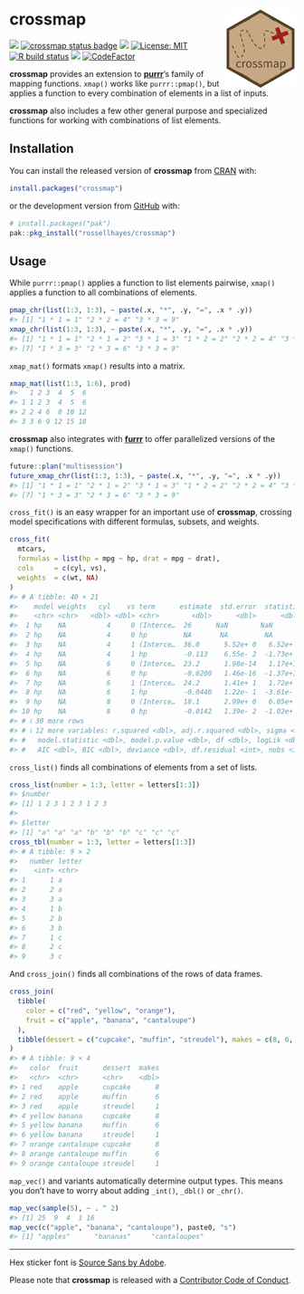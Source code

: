 
<!-- README.md is generated from README.Rmd. Please edit that file -->

# crossmap <img src="man/figures/logo.png?raw=TRUE" align="right" height="138" />

<!-- badges: start -->

[![](https://www.r-pkg.org/badges/version/crossmap?color=brightgreen)](https://cran.r-project.org/package=crossmap)
[![crossmap status
badge](https://rossellhayes.r-universe.dev/badges/crossmap)](https://rossellhayes.r-universe.dev)
[![](https://img.shields.io/badge/lifecycle-stable-brightgreen.svg)](https://lifecycle.r-lib.org/articles/stages.html#stable)
[![License:
MIT](https://img.shields.io/badge/license-MIT-blueviolet.svg)](https://cran.r-project.org/web/licenses/MIT)
[![R build
status](https://github.com/rossellhayes/crossmap/workflows/R-CMD-check/badge.svg)](https://github.com/rossellhayes/crossmap/actions)
[![](https://codecov.io/gh/rossellhayes/crossmap/branch/main/graph/badge.svg)](https://app.codecov.io/gh/rossellhayes/crossmap)
[![CodeFactor](https://www.codefactor.io/repository/github/rossellhayes/crossmap/badge)](https://www.codefactor.io/repository/github/rossellhayes/crossmap)
<!-- badges: end -->

**crossmap** provides an extension to
[**purrr**](https://github.com/tidyverse/purrr)’s family of mapping
functions. `xmap()` works like `purrr::pmap()`, but applies a function
to every combination of elements in a list of inputs.

**crossmap** also includes a few other general purpose and specialized
functions for working with combinations of list elements.

## Installation

You can install the released version of **crossmap** from
[CRAN](https://cran.r-project.org/package=crossmap) with:

``` r
install.packages("crossmap")
```

or the development version from
[GitHub](https://github.com/rossellhayes/crossmap) with:

``` r
# install.packages("pak")
pak::pkg_install("rossellhayes/crossmap")
```

## Usage

While `purrr::pmap()` applies a function to list elements pairwise,
`xmap()` applies a function to all combinations of elements.

``` r
pmap_chr(list(1:3, 1:3), ~ paste(.x, "*", .y, "=", .x * .y))
#> [1] "1 * 1 = 1" "2 * 2 = 4" "3 * 3 = 9"
xmap_chr(list(1:3, 1:3), ~ paste(.x, "*", .y, "=", .x * .y))
#> [1] "1 * 1 = 1" "2 * 1 = 2" "3 * 1 = 3" "1 * 2 = 2" "2 * 2 = 4" "3 * 2 = 6"
#> [7] "1 * 3 = 3" "2 * 3 = 6" "3 * 3 = 9"
```

`xmap_mat()` formats `xmap()` results into a matrix.

``` r
xmap_mat(list(1:3, 1:6), prod)
#>   1 2 3  4  5  6
#> 1 1 2 3  4  5  6
#> 2 2 4 6  8 10 12
#> 3 3 6 9 12 15 18
```

**crossmap** also integrates with
[**furrr**](https://github.com/futureverse/furrr) to offer parallelized
versions of the `xmap()` functions.

``` r
future::plan("multisession")
future_xmap_chr(list(1:3, 1:3), ~ paste(.x, "*", .y, "=", .x * .y))
#> [1] "1 * 1 = 1" "2 * 1 = 2" "3 * 1 = 3" "1 * 2 = 2" "2 * 2 = 4" "3 * 2 = 6"
#> [7] "1 * 3 = 3" "2 * 3 = 6" "3 * 3 = 9"
```

`cross_fit()` is an easy wrapper for an important use of **crossmap**,
crossing model specifications with different formulas, subsets, and
weights.

``` r
cross_fit(
  mtcars,
  formulas = list(hp = mpg ~ hp, drat = mpg ~ drat),
  cols     = c(cyl, vs),
  weights  = c(wt, NA)
)
#> # A tibble: 40 × 21
#>    model weights   cyl    vs term      estimate  std.error  statistic    p.value
#>    <chr> <chr>   <dbl> <dbl> <chr>        <dbl>      <dbl>      <dbl>      <dbl>
#>  1 hp    NA          4     0 (Interce…  26      NaN        NaN        NaN       
#>  2 hp    NA          4     0 hp         NA       NA         NA         NA       
#>  3 hp    NA          4     1 (Interce…  36.0      5.52e+ 0   6.52e+ 0   1.85e- 4
#>  4 hp    NA          4     1 hp         -0.113    6.55e- 2  -1.73e+ 0   1.21e- 1
#>  5 hp    NA          6     0 (Interce…  23.2      1.98e-14   1.17e+15   5.43e-16
#>  6 hp    NA          6     0 hp         -0.0200   1.46e-16  -1.37e+14   4.66e-15
#>  7 hp    NA          6     1 (Interce…  24.2      1.41e+ 1   1.72e+ 0   2.28e- 1
#>  8 hp    NA          6     1 hp         -0.0440   1.22e- 1  -3.61e- 1   7.52e- 1
#>  9 hp    NA          8     0 (Interce…  18.1      2.99e+ 0   6.05e+ 0   5.74e- 5
#> 10 hp    NA          8     0 hp         -0.0142   1.39e- 2  -1.02e+ 0   3.26e- 1
#> # ℹ 30 more rows
#> # ℹ 12 more variables: r.squared <dbl>, adj.r.squared <dbl>, sigma <dbl>,
#> #   model.statistic <dbl>, model.p.value <dbl>, df <dbl>, logLik <dbl>,
#> #   AIC <dbl>, BIC <dbl>, deviance <dbl>, df.residual <int>, nobs <int>
```

`cross_list()` finds all combinations of elements from a set of lists.

``` r
cross_list(number = 1:3, letter = letters[1:3])
#> $number
#> [1] 1 2 3 1 2 3 1 2 3
#> 
#> $letter
#> [1] "a" "a" "a" "b" "b" "b" "c" "c" "c"
cross_tbl(number = 1:3, letter = letters[1:3])
#> # A tibble: 9 × 2
#>   number letter
#>    <int> <chr> 
#> 1      1 a     
#> 2      2 a     
#> 3      3 a     
#> 4      1 b     
#> 5      2 b     
#> 6      3 b     
#> 7      1 c     
#> 8      2 c     
#> 9      3 c
```

And `cross_join()` finds all combinations of the rows of data frames.

``` r
cross_join(
  tibble(
    color = c("red", "yellow", "orange"),
    fruit = c("apple", "banana", "cantaloupe")
  ),
  tibble(dessert = c("cupcake", "muffin", "streudel"), makes = c(8, 6, 1))
)
#> # A tibble: 9 × 4
#>   color  fruit      dessert  makes
#>   <chr>  <chr>      <chr>    <dbl>
#> 1 red    apple      cupcake      8
#> 2 red    apple      muffin       6
#> 3 red    apple      streudel     1
#> 4 yellow banana     cupcake      8
#> 5 yellow banana     muffin       6
#> 6 yellow banana     streudel     1
#> 7 orange cantaloupe cupcake      8
#> 8 orange cantaloupe muffin       6
#> 9 orange cantaloupe streudel     1
```

`map_vec()` and variants automatically determine output types. This
means you don’t have to worry about adding `_int()`, `_dbl()` or
`_chr()`.

``` r
map_vec(sample(5), ~ . ^ 2)
#> [1] 25  9  4  1 16
map_vec(c("apple", "banana", "cantaloupe"), paste0, "s")
#> [1] "apples"      "bananas"     "cantaloupes"
```

------------------------------------------------------------------------

Hex sticker font is [Source Sans by
Adobe](https://github.com/adobe-fonts/source-sans).

Please note that **crossmap** is released with a [Contributor Code of
Conduct](https://www.contributor-covenant.org/version/2/0/code_of_conduct/).
